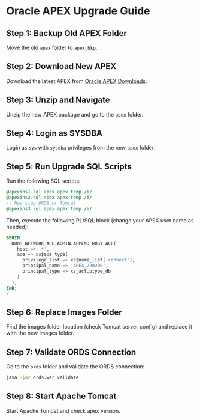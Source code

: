 # Oracle APEX Upgrade Guide

## Step 1: Backup Old APEX Folder
Move the old `apex` folder to `apex_bkp`.

## Step 2: Download New APEX
Download the latest APEX from [Oracle APEX Downloads](https://www.oracle.com/tools/downloads/apex-downloads/).

## Step 3: Unzip and Navigate
Unzip the new APEX package and go to the `apex` folder.

## Step 4: Login as SYSDBA
Login as `sys` with `sysdba` privileges from the new `apex` folder.

## Step 5: Run Upgrade SQL Scripts
Run the following SQL scripts:

```sql
@apexins1.sql apex apex temp /i/
@apexins2.sql apex apex temp /i/
-- Now stop ORDS or Tomcat
@apexins3.sql apex apex temp /i/
```

Then, execute the following PL/SQL block (change your APEX user name as needed):

```sql
BEGIN
  DBMS_NETWORK_ACL_ADMIN.APPEND_HOST_ACE(
    host => '*',
    ace => xs$ace_type(
      privilege_list => xs$name_list('connect'),
      principal_name => 'APEX_220200',
      principal_type => xs_acl.ptype_db
    )
  );
END;
/
```

## Step 6: Replace Images Folder
Find the images folder location (check Tomcat server config) and replace it with the new images folder.

## Step 7: Validate ORDS Connection
Go to the `ords` folder and validate the ORDS connection:

```sh
java -jar ords.war validate
```

## Step 8: Start Apache Tomcat
Start Apache Tomcat and check apex version.


